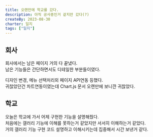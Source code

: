 ```yaml
---
title: 오랜만에 학교를 갔다.
description: 아직 공사중인거 같지만 갔다(?)
createBy: 2023-08-30
charter: 일지
tags: ["일지"]
---
```


## 회사

회사에서는 남은 페이지 거의 다 끝냈다.  
남은 기능들은 간단하면서도 디테일한 부분들이였다.

디자인 변경, 메뉴 선택처리외 페이지 API연동 등했다.  
귀찮았던건 차트연동이였는데 Chart.js 문서 오랜만에 보니깐 귀찮았다.

## 학교

오늘은 학교에 가서 어제 구현한 기능을 설명해줬다.  
처음에는 갤러리 기능에 이해를 못하는거 같았지만 서서히 이해하는거 같았다.  
거의 갤러리 기능 구현 코드 설명하고 이해시키는데 집중해서 시간 보낸거 같다.
